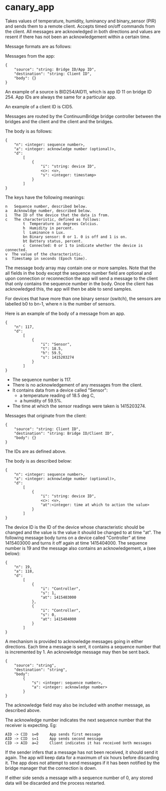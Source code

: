 canary_app
==========

Takes values of temperature, humidity, luminancy and binary_sensor (PIR) and sends them to a remote client. Accepts timed on/off commands from the client. All messages are acknowledged in both directions and values are resent if there has not been an acknowledgement within a certain time.

Message formats are as follows:

Messages from the app:

    {
        "source": "string: Bridge ID/App ID",
        "destination": "string: Client ID",
        "body": {}
    }

An example of a source is BID254/AID11, which is app ID 11 on bridge ID 254. App IDs are always the same for a particular app.

An example of a client ID is CID5. 

Messages are routed by the ContinuumBridge bridge controller between the bridges and the client and the client and the bridges.

The body is as follows:

    {
        "n": <integer: sequence number>,
        "a": <integer: acknowledge number (optional)>,
        "d":
            [
                {
                    "i": "string: device ID",
                    <c>: <v>,
                    "s": <integer: timestamp>
                }
            ]
    }

The keys have the following meanings:

    n   Sequence number, described below.
    a   Acknowldge number, described below.
    i   The ID of the device that the data is from.
    c   The characteristic, defined as follows:
            t  Temperature in degrees Celcius.
            h  Humidity in percent.
            l  Luminance n Lux.
            bn Binary sensor: 0 or 1. 0 is off and 1 is on.
            bt Battery status, percent.
            c  Connected: 0 or 1 to indicate whether the device is connected.
    v  The value of the characteristic. 
    s  Timestamp in seconds (Epoch time).
    
The message body array may contain one or more samples. Note that the all fields in the body except the sequence number field are optional and upon connection or reconnection the app will send a message to the client that only contains the sequence number in the body. Once the client has acknowledged this, the app will then be able to send samples.

For devices that have more than one binary sensor (switch), the sensors are labelled b0 to bn-1, where n is the number of sensors.

Here is an example of the body of a message from an app. 

    {
        "n": 117,
        "d":
            [
                {
                    "i": "Sensor",
                    "t": 18.5,
                    "h": 59.5,
                    "s": 1415203274
                }
            ]
    }
    
* The sequence number is 117. 
* There is no acknowledgement of any messages from the client. 
* It contains data from a device called "Sensor": 
    * a temperature reading of 18.5 deg C,
    * a humidity of 59.5%.
* The time at which the sensor readings were taken is 1415203274.

Messages that originate from the client:

    {
        "source": "string: Client ID",
        "destination": "string: Bridge ID/Client ID",
        "body": {}
    }

The IDs are as defined above.

The body is as described below:

    {
        "n": <integer: sequence number>,
        "a": <integer: acknowledge number (optional)>,
        "d":
            [
                {
                    "i": "string: device ID",
                    <c>: <v>,
                    "at":<integer: time at which to action the value>
                }
            ]
    }

The device ID is the ID of the device whose characteristic should be changed and the value is the value it shouild be changed to at time "at". The following message body turns on a device called "Controller" at time 1415403000 and turns it off again at time 1415404000. The sequence number is 19 and the message also contains an acknowledgement, a (see below):

    {
        "n": 19,
        "a": 118,
        "d":
            [
                {
                    "i": "Controller",
                    "s": 1,
                    "at": 1415403000
                },
                {
                    "i": "Controller",
                    "s": 0,
                    "at": 1415404000
                }            
            ]
    }
    
A mechanism is provided to acknowledge messages going in either directions. Each time a message is sent, it contains a sequence number that is incremented by 1. An acknowledge message may then be sent back.

    {
        "source": "string",
        "destination": "string",
        "body": 
            {
                "s": <integer: sequence number>,
                "a": <integer: acknowledge number>
            }
    }

The acknowledge field may also be included with another message, as described above.

The acknowledge number indicates the next sequence number that the receiver is expecting. Eg:

    AID -> CID  s=0     App sends first message
    AID -> CID  s=1     App sends second message
    CID -> AID  a=2     Client indicates it has received both messages

If the sender infers that a message has not been received, it should send it again. The app will keep data for a maximum of six hours before discarding it. The app does not attempt to send messages if it has been notified by the bridge manager that the connection is down. 

If either side sends a message with a sequence number of 0, any stored data will be discarded and the process restarted.

